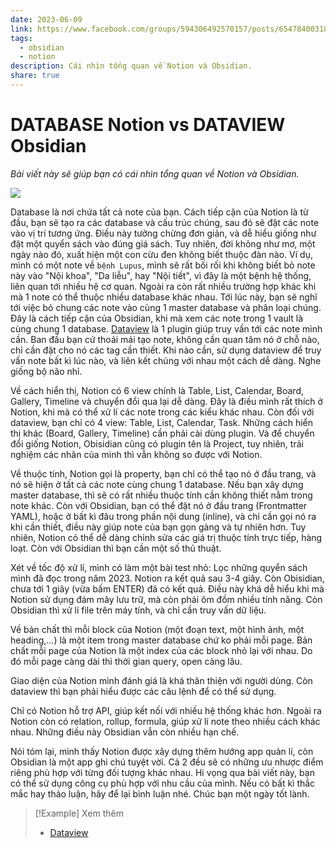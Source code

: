 ```yaml
---
date: 2023-06-09
link: https://www.facebook.com/groups/594306492570157/posts/654784003189072/
tags:
  - obsidian
  - notion
description: Cái nhìn tổng quan về Notion và Obsidian.
share: true
---
```


# DATABASE Notion vs DATAVIEW Obsidian
*Bài viết này sẽ giúp bạn có cái nhìn tổng quan về Notion và Obsidian.* 

![](https://i.imgur.com/vrikCw3.png)

Database là nơi chứa tất cả note của bạn. Cách tiếp cận của Notion là từ đầu, bạn sẽ tạo ra các database và cấu trúc chúng, sau đó sẽ đặt các note vào vị trí tương ứng. Điều này tưởng chừng đơn giản, và dễ hiểu giống như đặt một quyển sách vào đúng giá sách. Tuy nhiên, đời không như mơ, một ngày nào đó, xuất hiện một con cừu đen không biết thuộc đàn nào. Ví dụ, mình có một note về `bệnh Lupus`, mình sẽ rất bối rối khi không biết bỏ note này vào "Nội khoa", "Da liễu", hay "Nội tiết", vì đây là một bệnh hệ thống, liên quan tới nhiều hệ cơ quan. Ngoài ra còn rất nhiều trường hợp khác khi mà 1 note có thể thuộc nhiều database khác nhau. Tới lúc này, bạn sẽ nghĩ tới việc bỏ chung các note vào cùng 1 master database và phân loại chúng. Đây là cách tiếp cận của Obsidian, khi mà xem các note trong 1 vault là cùng chung 1 database. [Dataview](./Dataview.md) là 1 plugin giúp truy vấn tới các note mình cần. Ban đầu bạn cứ thoải mái tạo note, không cần quan tâm nó ở chỗ nào, chỉ cần đặt cho nó các tag cần thiết. Khi nào cần, sử dụng dataview để truy vấn note bất kì lúc nào, và liên kết chúng với nhau một cách dễ dàng. Nghe giống bộ não nhỉ.

Về cách hiển thị, Notion có 6 view chính là Table, List, Calendar, Board, Gallery, Timeline và chuyển đổi qua lại dễ dàng. Đây là điều mình rất thích ở Notion, khi mà có thể xử lí các note trong các kiểu khác nhau. Còn đối với dataview, bạn chỉ có 4 view: Table, List, Calendar, Task. Những cách hiển thị khác (Board, Gallery, Timeline) cần phải cài dùng plugin. Và để chuyển đổi giống Notion, Obisidian cũng có plugin tên là Project, tuy nhiên, trải nghiệm các nhân của mình thì vẫn không so được với Notion.

Về thuộc tính, Notion gọi là property, bạn chỉ có thể tạo nó ở đầu trang, và nó sẽ hiện ở tất cả các note cùng chung 1 database. Nếu bạn xây dựng master database, thì sẽ có rất nhiều thuộc tính cần không thiết nằm trong note khác. Còn với Obsidian, bạn có thể đặt nó ở đầu trang (Frontmatter YAML), hoặc ở bất kì đâu trong phần nội dung (inline), và chỉ cần gọi nó ra khi cần thiết, điều này giúp note của bạn gọn gàng và tự nhiên hơn. Tuy nhiên, Notion có thể dễ dàng chỉnh sửa các giá trị thuộc tính trực tiếp, hàng loạt. Còn với Obsidian thì bạn cần một số thủ thuật.

Xét về tốc độ xử lí, mình có làm một bài test nhỏ: Lọc những quyển sách mình đã đọc trong năm 2023. Notion ra kết quả sau 3-4 giây. Còn Obisidian, chưa tới 1 giây (vừa bấm ENTER) đã có kết quả. Điều này khá dễ hiểu khi mà Notion sử dụng đám mây lưu trữ, mà còn phải ôm đồm nhiều tính năng. Còn Obsidian thì xử lí file trên máy tính, và chỉ cần truy vấn dữ liệu.

Về bản chất thì mỗi block của Notion (một đoạn text, một hình ảnh, một heading,...) là một item trong master database chứ ko phải mỗi page. Bản chất mỗi page của Notion là một index của các block nhỏ lại với nhau. Do đó mỗi page càng dài thì thời gian query, open càng lâu.

Giao diện của Notion mình đánh giá là khá thân thiện với người dùng. Còn dataview thì bạn phải hiểu được các câu lệnh để có thể sử dụng.

Chỉ có Notion hỗ trợ API, giúp kết nối với nhiều hệ thống khác hơn. Ngoài ra Notion còn có relation, rollup, formula, giúp xử lí note theo nhiều cách khác nhau. Những điều này Obsidian vẫn còn nhiều hạn chế.

Nói tóm lại, mình thấy Notion được xây dựng thêm hướng app quản lí, còn Obsidian là một app ghi chú tuyệt vời. Cả 2 đều sẽ có những ưu nhược điểm riêng phù hợp với từng đối tượng khác nhau. Hi vọng qua bài viết này, bạn có thể sử dụng công cụ phù hợp với nhu cầu của mình.
Nếu có bất kì thắc mắc hay thảo luận, hãy để lại bình luận nhé. Chúc bạn một ngày tốt lành.


> [!Example] Xem thêm
> - [Dataview](./Dataview.md)